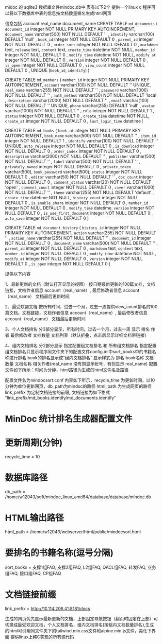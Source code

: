 midoc 的 sqlite3 数据库文件mindoc.db中 表有以下2个
提供一个linux c 程序可以将以下数据库中表的信息按文档数量排名生成html网页

信息包括 account real_name document_name
CREATE TABLE `md_documents` (
    `document_id` integer NOT NULL PRIMARY KEY AUTOINCREMENT,
    `document_name` varchar(500) NOT NULL DEFAULT '' ,
    `identify` varchar(100) DEFAULT 'null' ,
    `book_id` integer NOT NULL DEFAULT 0 ,
    `parent_id` integer NOT NULL DEFAULT 0 ,
    `order_sort` integer NOT NULL DEFAULT 0 ,
    `markdown` text,
    `release` text,
    `content` text,
    `create_time` datetime NOT NULL,
    `member_id` integer NOT NULL DEFAULT 0 ,
    `modify_time` datetime NOT NULL,
    `modify_at` integer NOT NULL DEFAULT 0 ,
    `version` integer NOT NULL DEFAULT 0 ,
    `is_open` integer NOT NULL DEFAULT 0 ,
    `view_count` integer NOT NULL DEFAULT 0 ,
    UNIQUE (`book_id`, `identify`)
)

CREATE TABLE `md_members` (
    `member_id` integer NOT NULL PRIMARY KEY AUTOINCREMENT,
    `account` varchar(100) NOT NULL DEFAULT ''  UNIQUE,
    `real_name` varchar(255) NOT NULL DEFAULT '' ,
    `password` varchar(1000) NOT NULL DEFAULT '' ,
    `auth_method` varchar(50) NOT NULL DEFAULT 'local' ,
    `description` varchar(2000) NOT NULL DEFAULT '' ,
    `email` varchar(100) NOT NULL DEFAULT ''  UNIQUE,
    `phone` varchar(255) DEFAULT 'null' ,
    `avatar` varchar(1000) NOT NULL DEFAULT '' ,
    `role` integer NOT NULL DEFAULT 1 ,
    `status` integer NOT NULL DEFAULT 0 ,
    `create_time` datetime NOT NULL,
    `create_at` integer NOT NULL DEFAULT 0 ,
    `last_login_time` datetime
)


CREATE TABLE `md_books` (
    `book_id` integer NOT NULL PRIMARY KEY AUTOINCREMENT,
    `book_name` varchar(500) NOT NULL DEFAULT '' ,
    `item_id` integer NOT NULL DEFAULT 1 ,
    `identify` varchar(100) NOT NULL DEFAULT ''  UNIQUE,
    `auto_release` integer NOT NULL DEFAULT 0 ,
    `is_download` integer NOT NULL DEFAULT 0 ,
    `order_index` integer NOT NULL DEFAULT 0 ,
    `description` varchar(2000) NOT NULL DEFAULT '' ,
    `publisher` varchar(500) NOT NULL DEFAULT '' ,
    `label` varchar(500) NOT NULL DEFAULT '' ,
    `privately_owned` integer NOT NULL DEFAULT 0 ,
    `private_token` varchar(500),
    `book_password` varchar(500),
    `status` integer NOT NULL DEFAULT 0 ,
    `editor` varchar(50) NOT NULL DEFAULT '' ,
    `doc_count` integer NOT NULL DEFAULT 0 ,
    `comment_status` varchar(20) NOT NULL DEFAULT 'open' ,
    `comment_count` integer NOT NULL DEFAULT 0 ,
    `cover` varchar(1000) NOT NULL DEFAULT '' ,
    `theme` varchar(255) NOT NULL DEFAULT 'default' ,
    `create_time` datetime NOT NULL,
    `history_count` integer NOT NULL DEFAULT 0 ,
    `is_enable_share` integer NOT NULL DEFAULT 0 ,
    `member_id` integer NOT NULL DEFAULT 0 ,
    `modify_time` datetime,
    `version` integer NOT NULL DEFAULT 0 ,
    `is_use_first_document` integer NOT NULL DEFAULT 0 ,
    `auto_save` integer NOT NULL DEFAULT 0 
)

CREATE TABLE `md_document_history` (
    `history_id` integer NOT NULL PRIMARY KEY AUTOINCREMENT,
    `action` varchar(255) NOT NULL DEFAULT '' ,
    `action_name` varchar(255) NOT NULL DEFAULT '' ,
    `document_id` integer NOT NULL DEFAULT 0 ,
    `document_name` varchar(500) NOT NULL DEFAULT '' ,
    `parent_id` integer NOT NULL DEFAULT 0 ,
    `markdown` text,
    `content` text,
    `member_id` integer NOT NULL DEFAULT 0 ,
    `modify_time` datetime NOT NULL,
    `modify_at` integer NOT NULL DEFAULT 0 ,
    `version` integer NOT NULL DEFAULT 0 ,
    `is_open` integer NOT NULL DEFAULT 0 
)


提供以下内容

1、最新更新的文档（默认打开显示的视图）
按日期最新更新的100篇文档，文档链接，文档作者信息 account（real_name）, 最后修改者信息 account（real_name）  文档最后更新时间

2、最受欢迎文档
按所有时间，过去一个月，过去一周提供view_count排名的100篇文档，文档链接，文档作者信息 account（real_name）, 最后修改者信息 account（real_name） 文档最后更新时间

3、个人文档排名
分3部分显示，所有时间，过去一个月，过去一周
显示 排名 作者 最后修改者  文档数量   文档列表（默认折叠，点击后显示详细文档带链接） 

4、组内文档排名
分2部分显示 指定配置组文档排名 和 所有组文档排名
指定配置组文档排名只显示程序同文件夹下的配置文件config.ini中sort_books中的书籍名称进行排名
book的排名显示成“组内文档排名”
显示样式为
排名  book名称   文档数量   文档名称   相关作者(real_name 没有则显示帐号，有则显示 real_name)
配置文件如下所示：时间为分钟，html路径为生成的html文件名及路径


配置文件名为mindocsort.conf 内容如下所示，recycle_time 为更新时间，以10分钟为单位更新网页，db_path为mindoc的路径 html_path 为生成网页的路径
link_prefix 为定制文档链接的前缀, 文档链接为如下格式 “link_prefix/md_books.identify/md_documents.identify”

# MinDoc 统计排名生成器配置文件
# 更新周期(分钟)
recycle_time = 10
# 数据库路径  
db_path = /home/w12043/soft/mindoc_linux_amd64/database/database/mindoc.db  
# HTML输出路径  
html_path = /home/w12043/webserver/html/public/mindocsort.html 
# 要排名的书籍名称(逗号分隔)  
sort_books = 支撑1组FAQ, 支撑2组FAQ, L2组FAQ, QACL组FAQ, 转发FAQ, 业务组FAQ, 接口组FAQ, CP组FAQ
# 文档链接前缀
link_prefix = http://10.114.209.41:8181/docs

生成的网页优先显示最新更新的文档，上部固定导航按钮（翻页时固定在上部）可切换成最受欢迎文档，个人文档排名，组内文档排名(按组内文档数量排名),生成的html可引用同文件夹下的tailwind.min.css文件和alpine.min.js文件，美化下界面 提供linux上纯C实现的所有源代码



